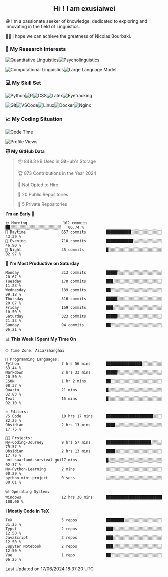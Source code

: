   

## <div align="center">Hi！I am exusiaiwei</div>  

😀 I'm a passionate seeker of knowledge, dedicated to exploring and innovating in the field of Linguistics.

🙋‍♂️ I hope we can achieve the greatness of Nicolas Bourbaki.

### 🔬 My Research Interests  

![Quantitative Linguistics](https://img.shields.io/badge/Quantitative%20Linguistics-%230072CC.svg?&style=for-the-badge&logo=appveyor&logoColor=white)![Psycholinguistics](https://img.shields.io/badge/Psycholinguistics-%2301a3a1.svg?&style=for-the-badge&logo=AWS%20Amplify&logoColor=white)

![Computational Linguistics](https://img.shields.io/badge/Computational%20Linguistics-%231877F2.svg?&style=for-the-badge&logo=Markdown&logoColor=white)![Large Language Model](https://img.shields.io/badge/Large%20Language%20Model-%23F76300.svg?&style=for-the-badge&logo=Android&logoColor=white)

### 💻 My Skill Set

![Python](https://img.shields.io/badge/Python-%2314354C.svg?style=for-the-badge&logo=python&logoColor=white&color=2AB3E3)![R](https://img.shields.io/badge/-R-276DC3?style=for-the-badge&logo=r&logoColor=white)![CSS](https://img.shields.io/badge/-CSS-1572B6?style=for-the-badge&logo=css3&logoColor=white)![Latex](https://img.shields.io/badge/-Latex-008080?style=for-the-badge&logo=latex&logoColor=white)![Eyetracking](https://img.shields.io/badge/Eyetracking-%230078D6?style=for-the-badge&logo=SearXNG&logoColor=#3050FF)

![Git](https://img.shields.io/badge/-Git-F05032?style=for-the-badge&logo=git&logoColor=white)![VSCode](https://img.shields.io/badge/-VSCode-007ACC?style=for-the-badge&logo=visual-studio-code&logoColor=white)![Linux](https://img.shields.io/badge/-Linux-FCC624?style=for-the-badge&logo=linux&logoColor=black)![Docker](https://img.shields.io/badge/-Docker-2496ED?style=for-the-badge&logo=docker&logoColor=white)![Nginx](https://img.shields.io/badge/-Nginx-009639?style=for-the-badge&logo=nginx&logoColor=white)

### 📈 My Coding Situation

<!--START_SECTION:waka-->
![Code Time](http://img.shields.io/badge/Code%20Time-184%20hrs%2016%20mins-blue)

![Profile Views](http://img.shields.io/badge/Profile%20Views-2-blue)

**🐱 My GitHub Data** 

> 📦 848.3 kB Used in GitHub's Storage 
 > 
> 🏆 873 Contributions in the Year 2024
 > 
> 🚫 Not Opted to Hire
 > 
> 📜 20 Public Repositories 
 > 
> 🔑 5 Private Repositories 
 > 
**I'm an Early 🐤** 

```text
🌞 Morning                102 commits         ██░░░░░░░░░░░░░░░░░░░░░░░   06.74 % 
🌆 Daytime                657 commits         ███████████░░░░░░░░░░░░░░   43.39 % 
🌃 Evening                710 commits         ████████████░░░░░░░░░░░░░   46.90 % 
🌙 Night                  45 commits          █░░░░░░░░░░░░░░░░░░░░░░░░   02.97 % 
```
📅 **I'm Most Productive on Saturday** 

```text
Monday                   313 commits         █████░░░░░░░░░░░░░░░░░░░░   20.67 % 
Tuesday                  170 commits         ███░░░░░░░░░░░░░░░░░░░░░░   11.23 % 
Wednesday                139 commits         ██░░░░░░░░░░░░░░░░░░░░░░░   09.18 % 
Thursday                 316 commits         █████░░░░░░░░░░░░░░░░░░░░   20.87 % 
Friday                   159 commits         ███░░░░░░░░░░░░░░░░░░░░░░   10.50 % 
Saturday                 323 commits         █████░░░░░░░░░░░░░░░░░░░░   21.33 % 
Sunday                   94 commits          ██░░░░░░░░░░░░░░░░░░░░░░░   06.21 % 
```


📊 **This Week I Spent My Time On** 

```text
🕑︎ Time Zone: Asia/Shanghai

💬 Programming Languages: 
Python                   7 hrs 56 mins       ████████████████░░░░░░░░░   63.44 % 
Markdown                 2 hrs 33 mins       █████░░░░░░░░░░░░░░░░░░░░   20.50 % 
JSON                     1 hr 2 mins         ██░░░░░░░░░░░░░░░░░░░░░░░   08.37 % 
Quarto                   21 mins             █░░░░░░░░░░░░░░░░░░░░░░░░   02.83 % 
Text                     15 mins             █░░░░░░░░░░░░░░░░░░░░░░░░   02.10 % 

🔥 Editors: 
VS Code                  10 hrs 17 mins      █████████████████████░░░░   82.25 % 
Obsidian                 2 hrs 13 mins       ████░░░░░░░░░░░░░░░░░░░░░   17.75 % 

🐱‍💻 Projects: 
My-Coding-Journey        9 hrs 57 mins       ████████████████████░░░░░   79.57 % 
Obsidian                 2 hrs 13 mins       ████░░░░░░░░░░░░░░░░░░░░░   17.75 % 
uni-saarland-survival-gui17 mins             █░░░░░░░░░░░░░░░░░░░░░░░░   02.37 % 
My-Python-Learning       2 mins              ░░░░░░░░░░░░░░░░░░░░░░░░░   00.29 % 
python-mini-project      0 secs              ░░░░░░░░░░░░░░░░░░░░░░░░░   00.01 % 

💻 Operating System: 
Windows                  12 hrs 30 mins      █████████████████████████   100.00 % 
```

**I Mostly Code in TeX** 

```text
TeX                      5 repos             ████████░░░░░░░░░░░░░░░░░   31.25 % 
Typst                    2 repos             ███░░░░░░░░░░░░░░░░░░░░░░   12.50 % 
JavaScript               2 repos             ███░░░░░░░░░░░░░░░░░░░░░░   12.50 % 
Jupyter Notebook         2 repos             ███░░░░░░░░░░░░░░░░░░░░░░   12.50 % 
Vue                      1 repo              ██░░░░░░░░░░░░░░░░░░░░░░░   06.25 % 
```




 Last Updated on 17/06/2024 18:37:20 UTC
<!--END_SECTION:waka-->
